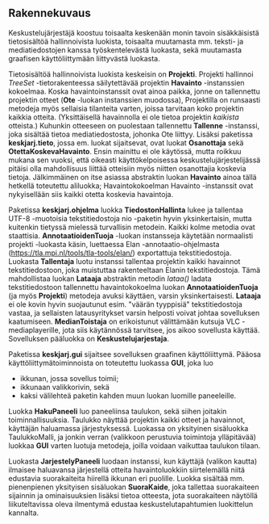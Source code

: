 ## Rakennekuvaus

Keskustelujärjestäjä koostuu toisaalta keskenään monin tavoin sisäkkäisistä tietosisältöä hallinnoivista luokista, toisaalta muutamasta mm. teksti- ja mediatiedostojen kanssa työskentelevästä luokasta, sekä muutamasta graafisen käyttöliittymään liittyvästä luokasta.

Tietosisältöä hallinnoivista luokista keskeisin on **Projekti**. Projekti hallinnoi *TreeSet* -tietorakenteessa säilytettävää projektin **Havainto** -instanssien kokoelmaa. Koska havaintoinstanssit ovat ainoa paikka, jonne on tallennettu projektin otteet (**Ote** -luokan instanssien muodossa), Projektilla on runsaasti metodeja myös sellaisia tilanteita varten, joissa tarvitaan koko projektin kaikkia otteita. (Yksittäisellä havainnolla ei ole tietoa projektin *kaikista* otteista.) Kuhunkin otteeseen on puolestaan tallennettu **Tallenne** -instanssi, joka sisältää tietoa mediatiedostosta, johonka Ote liittyy. Lisäksi paketissa **keskjarj.tieto**, jossa em. luokat sijaitsevat, ovat luokat **Osanottaja** sekä **OtettaKoskevaHavainto**. Ensin mainittu ei ole käytössä, mutta roikkuu mukana sen vuoksi, että oikeasti käyttökelpoisessa keskustelujärjestelijässä pitäisi olla mahdollisuus liittää otteisiin myös niitten osanottajia koskevia tietoja. Jälkimmäinen on itse asiassa abstraktin luokan **Havainto** ainoa tällä hetkellä toteutettu aliluokka; Havaintokokoelman Havainto -instanssit ovat nykyisellään siis kaikki otetta koskevia havaintoja.

Paketissa **keskjarj.ohjelma** luokka **TiedostonHallinta** lukee ja tallentaa UTF-8 -muotoisia tekstitiedostoja nio -paketin hyvin yksinkertaisin, mutta kuitenkin tietyssä mielessä turvallisin metodein. Kaikki kolme metodia ovat staattisia. **AnnotaatioidenTuoja** -luokan instansseja käytetään normaalisti projekti -luokasta käsin, luettaessa Elan -annotaatio-ohjelmasta (https://tla.mpi.nl/tools/tla-tools/elan/) exportattuja tekstitiedostoja. Luokasta **Tallentaja** luotu instanssi tallentaa projektin kaikki havainnot tekstitiedostoon, joka muistuttaa rakenteeltaan Elanin tekstitiedostoja. Tämä mahdollistaa luokan **Lataaja** abstraktin metodin *lataa()* ladata tekstitiedostoon tallennettu havaintokokoelma luokan **AnnotaatioidenTuoja** (ja myös **Projekti**) metodeja avuksi käyttäen, varsin yksinkertaisesti. **Lataaja** ei ole kovin hyvin suojautunut esim. "väärän tyyppisiä" tekstitiedostoja vastaa, ja sellaisten latausyritykset varsin helposti voivat johtaa sovelluksen kaatumiseen. **MedianToistaja** on erikoistunut välittämään kutsuja VLC -mediaplayerille, jota siis käytännössä tarvitsee, jos aikoo sovellusta käyttää. Sovelluksen pääluokka on **Keskustelujarjestaja**.

Paketissa **keskjarj.gui** sijaitsee sovelluksen graafinen käyttöliittymä. Pääosa käyttöliittymätoiminnoista on toteutettu luokassa **GUI**, joka luo 

* ikkunan, jossa sovellus toimii; 
* ikkunaan valikkorivin, sekä 
* kaksi välilehteä paketin kahden muun luokan luomille paneeleille.

Luokka **HakuPaneeli** luo paneeliinsa taulukon, sekä siihen joitakin toiminnallisuuksia. Taulukko näyttää projektin kaikki otteet ja havainnot, käyttäjän haluamassa järjestyksessä. Luokassa on yksityinen sisäluokka TaulukkoMalli, ja jonkin verran (valikkoon perustuvia toimintoja ylläpitävää) luokkaa **GUI** varten luotuja metodeja, joilla voidaan vaikuttaa taulukon tilaan.

Luokasta **JarjestelyPaneeli** luodaan instanssi, kun käyttäjä (valikon kautta) ilmaisee haluavansa järjestellä otteita havaintoluokkiin siirtelemällä niitä edustavia suorakaiteita hiirellä ikkunan eri puolille. Luokka sisältää mm. pienenpienen yksityisen sisäluokan **SuoraKaide**, joka tallettaa suorakaiteen sijainnin ja ominaisuuksien lisäksi tietoa otteesta, jota suorakaiteen näytöllä liikuteltavissa oleva ilmentymä edustaa keskustelutapahtumien luokittelun kannalta.
